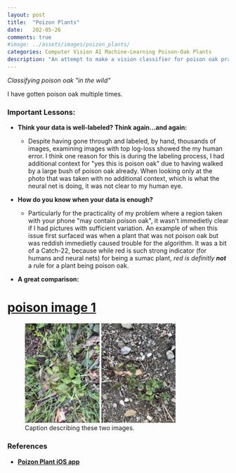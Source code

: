 ```yaml
---
layout: post
title:  "Poizon Plants"
date:   202-05-26
comments: true
#image: ../assets/images/poizon_plants/
categories: Computer Vision AI Machine-Learning Poison-Oak Plants
description: "An attempt to make a vision classifier for poison oak practical."
---
```

*Classifying poison oak "in the wild"*


I have gotten poison oak multiple times. 


### Important Lessons:
* **Think your data is well-labeled? Think again...and again:** 
    * Despite having gone through and labeled, by hand, thousands of images, examining images with top log-loss showed the my human error. I think one reason for this is during the labeling process, I had additional context for "yes this is poison oak" due to having walked by a large bush of poison oak already. When looking only at the photo that was taken with no additional context, which is what the neural net is doing, it was not clear to my human eye.
* **How do you know when your data is enough?**
    * Particularly for the practicality of my problem where a region taken with your phone "may contain poison oak", it wasn't immedietly clear if I had pictures with sufficient variation. An example of when this issue first surfaced was when a plant that was not poison oak but was reddish immedietly caused trouble for the algorithm. It was a bit of a Catch-22, because while red is such strong indicator (for humans and neural nets) for being a sumac plant, *red is definitly **not*** a rule for a plant being poison oak.

* **A great comparison:**
# [poison image 1](/assets/poizon_plants/IMG_4273.jpg)
<figure class="half">
    <a href="/assets/images/poizon_plants/IMG_4273.jpg"><img src="/assets/images/poizon_plants/IMG_4273.jpg"  style="width:40%;height:40%"></a>
    <a href="/assets/images/poizon_plants/IMG_4274.jpg"><img src="/assets/images/poizon_plants/IMG_4274.jpg"  style="width:40%;height:40%"></a>
    <figcaption>Caption describing these two images.</figcaption>
</figure>

### References
* **[Poizon Plant iOS app](https://apps.apple.com/us/app/poizon-plant/id1475980295 "Link to iOS App")**